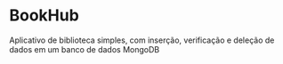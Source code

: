 # BookHub
Aplicativo de biblioteca simples, com inserção, verificação e deleção de dados em um banco de dados MongoDB
